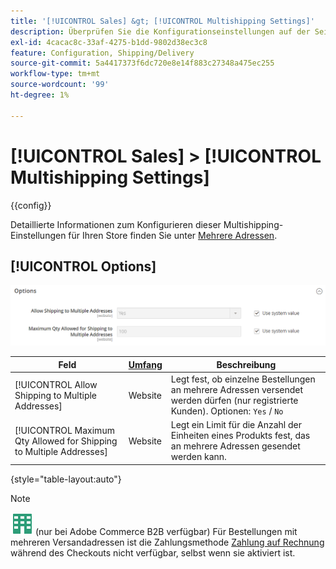 ```yaml
---
title: '[!UICONTROL Sales] &gt; [!UICONTROL Multishipping Settings]'
description: Überprüfen Sie die Konfigurationseinstellungen auf der Seite [!UICONTROL Sales] &gt; [!UICONTROL Multishipping Settings] des Commerce Admin-Bereichs.
exl-id: 4cacac8c-33af-4275-b1dd-9802d38ec3c8
feature: Configuration, Shipping/Delivery
source-git-commit: 5a4417373f6dc720e8e14f883c27348a475ec255
workflow-type: tm+mt
source-wordcount: '99'
ht-degree: 1%

---
```


# [!UICONTROL Sales] > [!UICONTROL Multishipping Settings]

{{config}}

Detaillierte Informationen zum Konfigurieren dieser Multishipping-Einstellungen für Ihren Store finden Sie unter [Mehrere Adressen](../../stores-purchase/shipping-settings.md#multiple-addresses).

## [!UICONTROL Options]

![Optionen](./assets/multishipping-settings-options.png)<!-- zoom -->

<!-- [Options](https://experienceleague.adobe.com/en/docs/commerce-admin/stores-sales/delivery/shipping-settings#multiple-addresses) -->

| Feld | [Umfang](../../getting-started/websites-stores-views.md#scope-settings) | Beschreibung |
|--- |--- |--- |
| [!UICONTROL Allow Shipping to Multiple Addresses] | Website | Legt fest, ob einzelne Bestellungen an mehrere Adressen versendet werden dürfen (nur registrierte Kunden). Optionen: `Yes` / `No` |
| [!UICONTROL Maximum Qty Allowed for Shipping to Multiple Addresses] | Website | Legt ein Limit für die Anzahl der Einheiten eines Produkts fest, das an mehrere Adressen gesendet werden kann. |

{style="table-layout:auto"}

>[!NOTE]
>
>![Adobe Commerce B2B](../../assets/b2b.svg) (nur bei Adobe Commerce B2B verfügbar) Für Bestellungen mit mehreren Versandadressen ist die Zahlungsmethode [Zahlung auf Rechnung](../../b2b/enable-basic-features.md#configure-payment-on-account) während des Checkouts nicht verfügbar, selbst wenn sie aktiviert ist.
